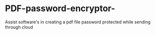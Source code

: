 # PDF-password-encryptor-
Assist software's in creating a pdf file password protected while sending through cloud 
